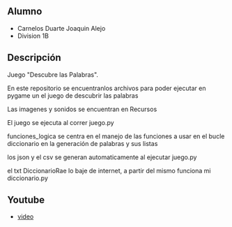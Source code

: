 ## Alumno
- Carnelos Duarte Joaquin Alejo
-  Division 1B
  

## Descripción
Juego "Descubre las Palabras".

En este repositorio se encuentranlos archivos para poder ejecutar en pygame un el juego de descubrir las palabras

Las imagenes y sonidos se encuentran en Recursos

El juego se ejecuta al correr juego.py

funciones_logica se centra en el manejo de las funciones a usar en el bucle
diccionario en la generación de palabras y sus listas

los json y el csv se generan automaticamente al ejecutar juego.py

el txt DiccionarioRae lo baje de internet, a partir del mismo funciona mi diccionario.py

## Youtube
- [video](https://www.youtube.com/watch?v=BWXLxeC6XtA)
